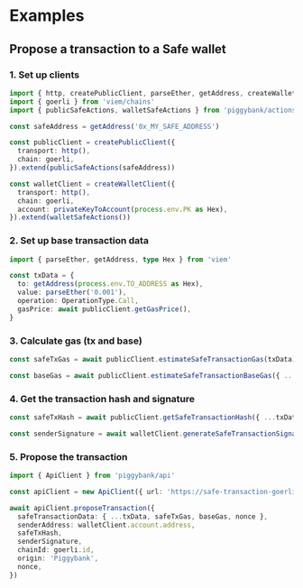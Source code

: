 # Examples

## Propose a transaction to a Safe wallet

### 1. Set up clients

```ts
import { http, createPublicClient, parseEther, getAddress, createWalletClient, Hex } from 'viem'
import { goerli } from 'viem/chains'
import { publicSafeActions, walletSafeActions } from 'piggybank/actions'

const safeAddress = getAddress('0x_MY_SAFE_ADDRESS')

const publicClient = createPublicClient({
  transport: http(),
  chain: goerli,
}).extend(publicSafeActions(safeAddress))

const walletClient = createWalletClient({
  transport: http(),
  chain: goerli,
  account: privateKeyToAccount(process.env.PK as Hex),
}).extend(walletSafeActions())
```

### 2. Set up base transaction data

```ts
import { parseEther, getAddress, type Hex } from 'viem'

const txData = {
  to: getAddress(process.env.TO_ADDRESS as Hex),
  value: parseEther('0.001'),
  operation: OperationType.Call,
  gasPrice: await publicClient.getGasPrice(),
}
```

### 3. Calculate gas (tx and base)

```ts
const safeTxGas = await publicClient.estimateSafeTransactionGas(txData)

const baseGas = await publicClient.estimateSafeTransactionBaseGas({ ...txData, safeTxGas })
```

### 4. Get the transaction hash and signature

```ts
const safeTxHash = await publicClient.getSafeTransactionHash({ ...txData, safeTxGas, baseGas })

const senderSignature = await walletClient.generateSafeTransactionSignature(safeTxHash)
```

### 5. Propose the transaction

```ts
import { ApiClient } from 'piggybank/api'

const apiClient = new ApiClient({ url: 'https://safe-transaction-goerli.safe.global', safeAddress })

await apiClient.proposeTransaction({
  safeTransactionData: { ...txData, safeTxGas, baseGas, nonce },
  senderAddress: walletClient.account.address,
  safeTxHash,
  senderSignature,
  chainId: goerli.id,
  origin: 'Piggybank',
  nonce,
})
```
